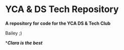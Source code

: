 # YCA & DS Tech Repository

**A repository for code for the YCA DS & Tech Club**

Bailey ;)







****Clara is the best***